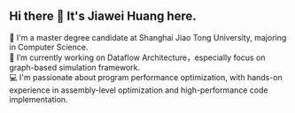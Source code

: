 ## Hi there 👋 It's Jiawei Huang here.
🌱 I'm a master degree candidate at Shanghai Jiao Tong University, majoring in Computer Science. <br>
🔭 I’m currently working on Dataflow Architecture，especially focus on graph-based simulation framework.<br>
💻 I'm passionate about program performance optimization, with hands-on experience in assembly-level optimization and high-performance code implementation.<br>

<!--
**joyiee/joyiee** is a ✨ _special_ ✨ repository because its `README.md` (this file) appears on your GitHub profile.

Here are some ideas to get you started:

- 🔭 I’m currently working on ...
- 🌱 I’m currently learning ...
- 👯 I’m looking to collaborate on ...
- 🤔 I’m looking for help with ...
- 💬 Ask me about ...
- 📫 How to reach me: ...
- 😄 Pronouns: ...
- ⚡ Fun fact: ...
-->
